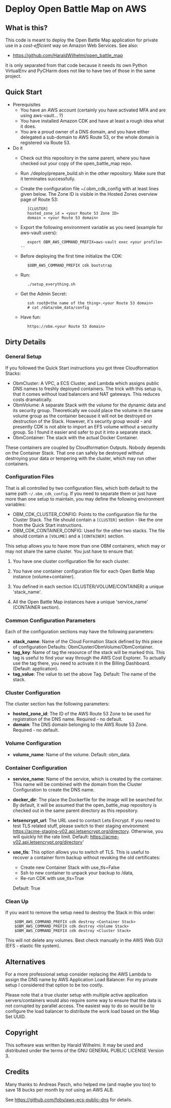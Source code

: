 # Deploy Open Battle Map on AWS

## What is this?

This code is meant to deploy the Open Battle Map application for private use
in a *cost-efficient* way on Amazon Web Services. See also:

 * https://github.com/HaraldWilhelmi/open_battle_map

It is only separated from that code because it needs its own Python VirtualEnv
and PyCHarm does not like to have two of those in the same project.

## Quick Start

 * Prerequisites
   * You have an AWS account (certainly you have activated MFA and are using aws-vault... ?)
   * You have installed Amazon CDK and have at least a rough idea what it does.
   * You are a proud owner of a DNS domain, and you have either delegated a sub-domain
     to AWS Route 53, or the whole domain is registered via Route 53.
 * Do it
   * Check out this repository in the same parent, where you have checked out your copy
     of the open_battle_map repo.
   * Run ./deploy/prepare_build.sh in the other repository. Make sure that it terminates
     successfully.
   * Create the configuration file ~/.obm_cdk_config with at least lines given below.
     The Zone ID is visible in the Hosted Zones overview page of Route 53:
    
            [CLUSTER]
            hosted_zone_id = <your Route 53 Zone ID>
            domain = <your Route 53 domain>
    
   * Export the following environment variable as you need (example for aws-vault users):
    
            export OBM_AWS_COMMAND_PREFIX=aws-vault exec <your profile> --
 
   * Before deploying the first time initialize the CDK:

            $OBM_AWS_COMMAND_PREFIX cdk bootstrap

   * Run:
    
            ./setup_everything.sh
    
   * Get the Admin Secret:
    
            ssh root@<the name of the thing>.<your Route 53 domain>
            # cat /data/obm_data/config
    
   * Have fun:
    
            https://obm.<your Route 53 domain>
    
## Dirty Details

### General Setup

If you followed the Quick Start instructions you got three Cloudformation Stacks:

 * ObmCluster: A VPC, a ECS Cluster, and Lambda which assigns public DNS names to
   freshly deployed containers. The trick with this setup is, that it comes
   without load balancers and NAT gateways. This reduces costs dramatically.
 * ObmVolume: A separate Stack with the volume for the dynamic data and its security
   group. Theoretically we could place the volume in the same volume group as the
   container because it will not be destroyed on destruction of the Stack.
   However, it's security group would - and  presently CDK is not able to import
   an EFS volume without a security group. So I found it easier and safer to
   put it into a separate stack. 
 * ObmContainer: The stack with the actual Docker Container.

These containers are coupled by Cloudformation Outputs. Nobody depends on the Container
Stack. That one can safely be destroyed without destroying your data or tempering with
the cluster, which may run other containers.

### Configuration Files

That is all controlled by two configuration files, which both default to the same path
`~/.obm_cdk_config`. If you need to separate them or just have more than one setup to
maintain, you may define the following environment variables:

 * OBM_CDK_CLUSTER_CONFIG: Points to the configuration file for the Cluster Stack.
   The file should contain a `[CLUSTER]` section - like the one from the
   Quick Start instructions.
 * OBM_CDK_CONTAINER_CONFIG: Used for the other two stacks. The file should contain
   a `[VOLUME]` and a `[CONTAINER]` section.

This setup allows you to have more than one OBM containers, which may or may not
share the same cluster. You just have to ensure that:

 1. You have one cluster configuration file for each cluster.
    
 2. You have one container configuration file for each Open Battle Map instance
    (volume+container).
    
 3. You defined in each section (CLUSTER/VOLUME/CONTAINER) a unique 'stack_name'.

 4. All the Open Battle Map instances have a unique 'service_name' (CONTAINER section).


### Common Configuration Parameters

Each of the configuration sections may have the following parameters:

 * **stack_name**: Name of the Cloud Formation Stack defined by this piece of
   configuration Defaults: ObmCluster/ObmVolume/ObmContainer.
 * **tag_key**: Name of tag the resource of the stack will be marked this.
   This tag is useful to find your way through the AWS Cost Explorer.
   To actually use the tag there, you need to activate it in the Billing
   Dashboard. (Default: application).
 * **tag_value**: The value to set the above Tag. Default: The name of the stack.

### Cluster Configuration

The cluster section has the following parameters:

 * **hosted_zone_id**: The ID of the AWS Route 53 Zone to be used for registration
   of the DNS name. Required - no default.
 * **domain**: The DNS domain belonging to the AWS Route 53 Zone. Required - no default.

### Volume Configuration

 * **volume_name**: Name of the volume. Default: obm_data.

### Container Configuration

 * **service_name**: Name of the service, which is created by the container. This
   name will be combined with the domain from the Cluster Configuration to create
   the DNS name.
 * **docker_dir**: The place the Dockerfile for the image will be searched for.
   By default, it will be assumed that the open_battle_map repository is checked
   out in the same parent directory as this repository.
 * **letsencrypt_url**: The URL used to contact Lets Encrypt. If you need to test
   TLS related stuff, please switch to their staging environment
   https://acme-staging-v02.api.letsencrypt.org/directory. Otherwise, you will quickly
   hit the rate limit. Default: https://acme-v02.api.letsencrypt.org/directory'
 * **use_tls**: This option allows you to switch of TLS. This is useful to recover
   a container form backup without revoking the old certificates:
   
    * Create new Container Stack with use_tls=False
    * Ssh to new container to unpack your backup to /data,
    * Re-run CDK with use_tls=True 
  
   Default: True

### Clean Up

If you want to remove the setup need to destroy the Stack in this order:

        $OBM_AWS_COMMAND_PREFIX cdk destroy <Container Stack>
        $OBM_AWS_COMMAND_PREFIX cdk destroy <Volume Stack>
        $OBM_AWS_COMMAND_PREFIX cdk destroy <Cluster Stack>

This will not delete any volumes. Best check manually in the AWS Web GUI (EFS - elastic file system).

## Alternatives

For a more professional setup consider replacing the AWS Lambda to assign
the DNS name by AWS Application Load Balancer. For my private setup I considered
that option to be too costly.

Please note that a true cluster setup with multiple active application servers/containers
would also require some way to ensure that the data is not corrupted by parallel
access. The easiest way to do so would be to configure the load balancer to distribute
the work load based on the Map Set UUID.

## Copyright

This software was written by Harald Wilhelmi. It may be used and distributed
under the terms of the GNU GENERAL PUBLIC LICENSE Version 3.

## Credits

Many thanks to Andreas Pasch, who helped me (and maybe you too) to save 18 bucks
per month by *not* using an AWS ALB.

See https://github.com/foby/aws-ecs-public-dns for details.